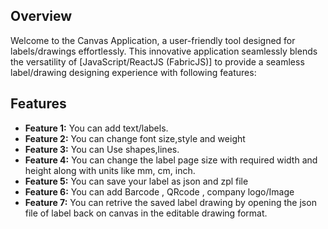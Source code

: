 ## Overview

Welcome to the Canvas Application, a user-friendly tool designed for labels/drawings effortlessly. This innovative application seamlessly blends the versatility of [JavaScript/ReactJS (FabricJS)] to provide a seamless label/drawing designing experience with following features:

## Features

- **Feature 1:** You can add text/labels.
- **Feature 2:** You can change font size,style and weight
- **Feature 3:** You can Use shapes,lines.
- **Feature 4:** You can change the label page size with required width and height along with units like mm, cm, inch.
- **Feature 5:** You can save your label as json and zpl file
- **Feature 6:** You can add Barcode , QRcode , company logo/Image
- **Feature 7:** You can retrive the saved label drawing by opening the json file of label back on canvas in the editable drawing format.
